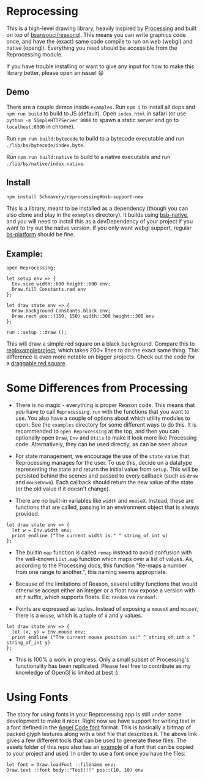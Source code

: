 # Reprocessing

This is a high-level drawing library, heavily inspired by [Processing](https://processing.org) and built on top of [bsansouci/reasongl](https://github.com/bsansouci/reasongl).  This means you can write graphics code once, and have the (exact) same code compile to run on web (webgl) and native (opengl).
Everything you need should be accessible from the Reprocessing module.

If you have trouble installing or want to give any input for how to make this library better, please open an issue! :smile:

## Demo
There are a couple demos inside `examples`. Run `npm i` to install all deps and `npm run build` to build to JS (default). Open `index.html` in safari (or use `python -m SimpleHTTPServer 8000` to spawn a static server and go to `localhost:8000` in chrome).

Run `npm run build:bytecode` to build to a bytecode executable and run `./lib/bs/bytecode/index.byte`.

Run `npm run build:native` to build to a native executable and run `./lib/bs/native/index.native`.

## Install
```bash
npm install Schmavery/reprocessing#bsb-support-new
```

This is a library, meant to be installed as a dependency (though you can also clone and play in the `examples` directory).  It builds using [bsb-native](https://github.com/bsansouci/bsb-native), and you will need to install this as a devDependency of your project if you want to try out the native version. If you only want webgl support, regular [bs-platform](https://github.com/BuckleScript/bucklescript) should be fine.

## Example:
```reason
open Reprocessing;

let setup env => {
  Env.size width::600 height::600 env;
  Draw.fill Constants.red env
};

let draw state env => {
  Draw.background Constants.black env;
  Draw.rect pos::(150, 150) width::300 height::300 env
};

run ::setup ::draw ();
```
This will draw a simple red square on a black background.  Compare this to [reglexampleproject](https://github.com/bsansouci/reglexampleproject/blob/master/src/index.re), which takes 200+ lines to do the exact same thing.  This difference is even more notable on bigger projects.  Check out the code for a [draggable red square](https://github.com/Schmavery/reprocessing/blob/bsb-support-new/examples/redsquare.re).

# Some Differences from Processing
- There is no magic - everything is proper Reason code.  This means that you have to call `Reprocessing.run` with the functions that you want to use.  You also have a couple of options about which utility modules to open.  See the `examples` directory for some different ways to do this.  It is recommended to `open Reprocessing` at the top, and then you can optionally open `Draw`, `Env` and `Utils` to make it look more like Processing code. Alternatively, they can be used directly, as can be seen above.

- For state management, we encourage the use of the `state` value that Reprocessing manages for the user.  To use this, decide on a datatype representing the state and return the initial value from `setup`.  This will be persisted behind the scenes and passed to every callback (such as `draw` and `mouseDown`).  Each callback should return the new value of the state (or the old value if it doesn't change).

- There are no built-in variables like `width` and `mouseX`.  Instead, these are functions that are called, passing in an environment object that is always provided.
```reason
let draw state env => {
  let w = Env.width env;
  print_endline ("The current width is:" ^ string_of_int w)
};
```

- The builtin `map` function is called `remap` instead to avoid confusion with the well-known `List.map` function which maps over a list of values. As, according to the Processing docs, this function "Re-maps a number from one range to another.", this naming seems appropriate.

- Because of the limitations of Reason, several utility functions that would otherwise accept either an integer or a float now expose a version with an `f` suffix, which supports floats.  Ex: `random` vs `randomf`.

- Points are expressed as tuples.  Instead of exposing a `mouseX` and `mouseY`, there is a `mouse`, which is a tuple of x and y values.
```reason
let draw state env => {
  let (x, y) = Env.mouse env;
  print_endline ("The current mouse position is:" ^ string_of_int x ^ string_of_int y)
};
```

- This is 100% a work in progress.  Only a small subset of Processing's functionality has been replicated.  Please feel free to contribute as my knowledge of OpenGl is limited at best :)


# Using Fonts
The story for using fonts in your Reprocessing app is still under some development to make it nicer.  Right now we have support for writing text in a font defined in the [Angel Code font](http://www.angelcode.com/products/bmfont/) format. This is basically a bitmap of packed glyph textures along with a text file that describes it. The above link gives a few different tools that can be used to generate these files.  The assets folder of this repo also has an [example](https://github.com/Schmavery/reprocessing/tree/bsb-support-new/assets/font) of a font that can be copied to your project and used.  In order to use a font once you have the files:
```
let font = Draw.loadFont ::filename env;
Draw.text ::font body::"Test!!!" pos::(10, 10) env
```
